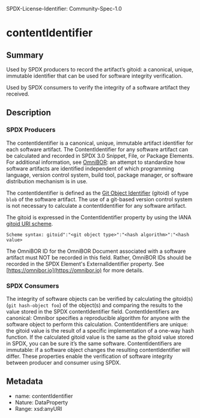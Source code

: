 SPDX-License-Identifier: Community-Spec-1.0

# contentIdentifier

## Summary

Used by SPDX producers to record the artifact’s gitoid: a canonical, unique, immutable identifier that can be used for software integrity verification.

Used by SPDX consumers to verify the integrity of a software artifact they received.

## Description

### SPDX Producers
The contentIdentifier is a canonical, unique, immutable artifact identifier for each software artifact. The ContentIdentifier for any software artifact can be calculated and recorded in SPDX 3.0 Snippet, File, or Package Elements. For additional information, see [OmniBOR](https://omnibor.io): an attempt to standardize how software artifacts are identified independent of which programming language, version control system, build tool, package manager, or software distribution mechanism is in use.  

The contentIdentifier is defined as the [Git Object Identifier](https://git-scm.com/book/en/v2/Git-Internals-Git-Objects) (gitoid) of type `blob` of the software artifact. The use of a git-based version control system is not necessary to calculate a contentIdentifier for any software artifact.

The gitoid is expressed in the ContentIdentifier property by using the IANA [gitoid URI scheme](https://www.iana.org/assignments/uri-schemes/prov/gitoid).

```
Scheme syntax: gitoid":"<git object type>":"<hash algorithm>":"<hash value>
```

The OmniBOR ID for the OmniBOR Document associated with a software artifact must NOT be recorded in this field. Rather, OmniBOR IDs should be recorded in the SPDX Element's ExternalIdentifier property. See [https://omnibor.io](https://omnibor.io) for more details.

### SPDX Consumers
The integrity of software objects can be verified by calculating the gitoid(s) (`git hash-object foo`) of the object(s) and comparing the results to the value stored in the SPDX contentIdentifier field. ContentIdentifiers are canonical: Omnibor specifies a reproducible algorithm for anyone with the software object to perform this calculation. ContentIdentifiers are unique: the gitoid value is the result of a specific implementation of a one-way hash function. If the calculated gitoid value is the same as the gitoid value stored in SPDX, you can be sure it’s the same software. ContentIdentifiers are immutable: if a software object changes the resulting contentIdentifier will differ. These properties enable the verification of software integrity between producer and consumer using SPDX.



## Metadata

- name: contentIdentifier
- Nature: DataProperty
- Range: xsd:anyURI

